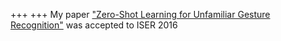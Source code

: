 +++
+++
My paper ["Zero-Shot Learning for Unfamiliar Gesture Recognition"](papers/iser2016_unfamiliargestures.pdf) was accepted to ISER 2016
